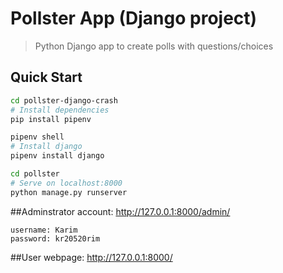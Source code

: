 # Pollster App (Django project)

> Python Django app to create polls with questions/choices

## Quick Start
``` bash
cd pollster-django-crash
# Install dependencies
pip install pipenv

pipenv shell
# Install django
pipenv install django

cd pollster
# Serve on localhost:8000
python manage.py runserver
```
##Adminstrator account:
http://127.0.0.1:8000/admin/
```
username: Karim
password: kr20520rim
```
##User webpage:
http://127.0.0.1:8000/

